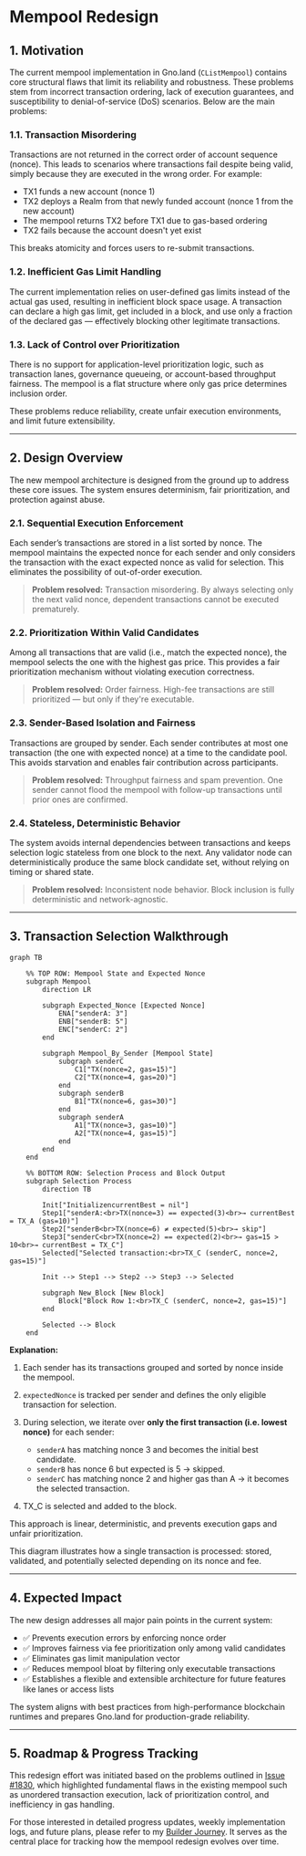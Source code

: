 # Mempool Redesign

## 1. Motivation

The current mempool implementation in Gno.land (`CListMempool`) contains core structural flaws that limit its reliability and robustness. These problems stem from incorrect transaction ordering, lack of execution guarantees, and susceptibility to denial-of-service (DoS) scenarios. Below are the main problems:

### 1.1. Transaction Misordering

Transactions are not returned in the correct order of account sequence (nonce). This leads to scenarios where transactions fail despite being valid, simply because they are executed in the wrong order. For example:

* TX1 funds a new account (nonce 1)
* TX2 deploys a Realm from that newly funded account (nonce 1 from the new account)
* The mempool returns TX2 before TX1 due to gas-based ordering
* TX2 fails because the account doesn't yet exist

This breaks atomicity and forces users to re-submit transactions.

### 1.2. Inefficient Gas Limit Handling

The current implementation relies on user-defined gas limits instead of the actual gas used, resulting in inefficient block space usage. A transaction can declare a high gas limit, get included in a block, and use only a fraction of the declared gas — effectively blocking other legitimate transactions.

### 1.3. Lack of Control over Prioritization

There is no support for application-level prioritization logic, such as transaction lanes, governance queueing, or account-based throughput fairness. The mempool is a flat structure where only gas price determines inclusion order.

These problems reduce reliability, create unfair execution environments, and limit future extensibility.

---

## 2. Design Overview

The new mempool architecture is designed from the ground up to address these core issues. The system ensures determinism, fair prioritization, and protection against abuse.

### 2.1. Sequential Execution Enforcement

Each sender’s transactions are stored in a list sorted by nonce. The mempool maintains the expected nonce for each sender and only considers the transaction with the exact expected nonce as valid for selection. This eliminates the possibility of out-of-order execution.

> **Problem resolved:** Transaction misordering. By always selecting only the next valid nonce, dependent transactions cannot be executed prematurely.

### 2.2. Prioritization Within Valid Candidates

Among all transactions that are valid (i.e., match the expected nonce), the mempool selects the one with the highest gas price. This provides a fair prioritization mechanism without violating execution correctness.

> **Problem resolved:** Order fairness. High-fee transactions are still prioritized — but only if they're executable.

### 2.3. Sender-Based Isolation and Fairness

Transactions are grouped by sender. Each sender contributes at most one transaction (the one with expected nonce) at a time to the candidate pool. This avoids starvation and enables fair contribution across participants.

> **Problem resolved:** Throughput fairness and spam prevention. One sender cannot flood the mempool with follow-up transactions until prior ones are confirmed.

### 2.4. Stateless, Deterministic Behavior

The system avoids internal dependencies between transactions and keeps selection logic stateless from one block to the next. Any validator node can deterministically produce the same block candidate set, without relying on timing or shared state.

> **Problem resolved:** Inconsistent node behavior. Block inclusion is fully deterministic and network-agnostic.

---

## 3. Transaction Selection Walkthrough

```mermaid
graph TB

    %% TOP ROW: Mempool State and Expected Nonce
    subgraph Mempool
        direction LR

        subgraph Expected_Nonce [Expected Nonce]
            ENA["senderA: 3"]
            ENB["senderB: 5"]
            ENC["senderC: 2"]
        end

        subgraph Mempool_By_Sender [Mempool State]
            subgraph senderC
                C1["TX(nonce=2, gas=15)"]
                C2["TX(nonce=4, gas=20)"]
            end
            subgraph senderB
                B1["TX(nonce=6, gas=30)"]
            end
            subgraph senderA
                A1["TX(nonce=3, gas=10)"]
                A2["TX(nonce=4, gas=15)"]
            end
        end
    end

    %% BOTTOM ROW: Selection Process and Block Output
    subgraph Selection Process
        direction TB

        Init["InitializencurrentBest = nil"]
        Step1["senderA:<br>TX(nonce=3) == expected(3)<br>→ currentBest = TX_A (gas=10)"]
        Step2["senderB<br>TX(nonce=6) ≠ expected(5)<br>→ skip"]
        Step3["senderC<br>TX(nonce=2) == expected(2)<br>→ gas=15 > 10<br>→ currentBest = TX_C"]
        Selected["Selected transaction:<br>TX_C (senderC, nonce=2, gas=15)"]

        Init --> Step1 --> Step2 --> Step3 --> Selected

        subgraph New_Block [New Block]
            Block["Block Row 1:<br>TX_C (senderC, nonce=2, gas=15)"]
        end

        Selected --> Block
    end
```

**Explanation:**

1. Each sender has its transactions grouped and sorted by nonce inside the mempool.
2. `expectedNonce` is tracked per sender and defines the only eligible transaction for selection.
3. During selection, we iterate over **only the first transaction (i.e. lowest nonce)** for each sender:

   * `senderA` has matching nonce 3 and becomes the initial best candidate.
   * `senderB` has nonce 6 but expected is 5 → skipped.
   * `senderC` has matching nonce 2 and higher gas than A → it becomes the selected transaction.
4. TX_C is selected and added to the block.

This approach is linear, deterministic, and prevents execution gaps and unfair prioritization.

This diagram illustrates how a single transaction is processed: stored, validated, and potentially selected depending on its nonce and fee.

---

## 4. Expected Impact

The new design addresses all major pain points in the current system:

* ✅ Prevents execution errors by enforcing nonce order
* ✅ Improves fairness via fee prioritization only among valid candidates
* ✅ Eliminates gas limit manipulation vector
* ✅ Reduces mempool bloat by filtering only executable transactions
* ✅ Establishes a flexible and extensible architecture for future features like lanes or access lists

The system aligns with best practices from high-performance blockchain runtimes and prepares Gno.land for production-grade reliability.

---

## 5. Roadmap & Progress Tracking

This redesign effort was initiated based on the problems outlined in [Issue #1830](https://github.com/gnolang/gno/issues/1830), which highlighted fundamental flaws in the existing mempool such as unordered transaction execution, lack of prioritization control, and inefficiency in gas handling.

For those interested in detailed progress updates, weekly implementation logs, and future plans, please refer to my [Builder Journey](https://github.com/gnolang/hackerspace/issues/108). It serves as the central place for tracking how the mempool redesign evolves over time.
